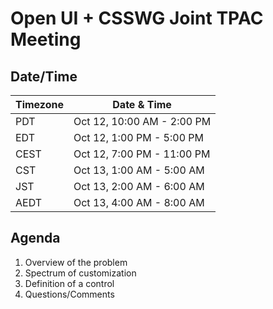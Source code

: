 # Open UI + CSSWG Joint TPAC Meeting

## Date/Time

| Timezone |          Date & Time         |
|----------|------------------------------|
|   PDT    | Oct 12, 10:00 AM - 2:00  PM  |
|   EDT    | Oct 12, 1:00  PM - 5:00  PM  |
|   CEST   | Oct 12, 7:00  PM - 11:00 PM  |
|   CST    | Oct 13, 1:00  AM - 5:00  AM  |
|   JST    | Oct 13, 2:00  AM - 6:00  AM  |
|   AEDT   | Oct 13, 4:00  AM - 8:00  AM  |

## Agenda

1. Overview of the problem
2. Spectrum of customization
3. Definition of a control
4. Questions/Comments

